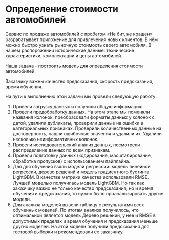 # Определение стоимости автомобилей

Сервис по продаже автомобилей с пробегом «Не бит, не крашен» разрабатывает приложение для привлечения новых клиентов. В нём можно быстро узнать рыночную стоимость своего автомобиля. В нашем распоряжении исторические данные: технические характеристики, комплектации и цены автомобилей.

Наша задача - построить модель для определения стоимости автомобилей.

Заказчику важны качество предсказания, скорость предсказания, время обучения.

На пути к выполнению этой задачи мы провели следующую работу:
1. Провели загрузку данных и получили общую информацию
2. Провели предобработку данных. На этом этапе мы поменяли названия колонок, преобразовали форматы данных у колонок с датой, удалили дубликаты, проверили данные на ошибки в категориальных признаках. Проверили количественных данные на достоверность, нашли ошибочные значения и удалили их. Удалили несколько неинформативных колонок.
3. Провели исследовательский анализ данных, посмотрели распределение данных по всем признакам.
4. Провели подготовку данных (кодирование, масштабирование, обработка пропусков) с использованием пайплайна.
5. Для для обучения взяли модели регрессии: модель линейной регрессии, дерево решений и модель градиентного бустинга LightGBM. В качестве метрики качества использовали RMSE. Лучшей моделью получилась модель LightGBM. Но так как заказчику важно не только качество предсказания, но и время обучения и предсказания, то нужно было проанализировать другие модели.
6. Для анализа моделей вывели таблицу с результатами всех обученных моделей. По итогам анализа получилось, что оптимальной является модель Дерево решений, у нее и RMSE в допустимых пределах и время обучения и предсказания меньше других моделей. На этой модели получили предсказания для тестовой выборки и рекомендовали ее заказчику.

